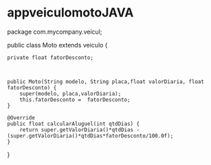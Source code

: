 # appveiculomotoJAVA

package com.mycompany.veicul;


public class Moto extends veiculo {

    private float fatorDesconto;
    
    
    
    public Moto(String modelo, String placa,float valorDiaria, float fatorDesconto) {
        super(modelo, placa,valorDiaria);
        this.fatorDesconto =  fatorDesconto;
    }

    @Override
    public float calcularAluguel(int qtdDias) {
        return super.getValorDiaria()*qtdDias - (super.getValorDiaria()*qtdDias*fatorDesconto/100.0f);
    }
    
}
